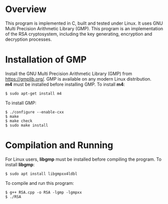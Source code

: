 # Overview
This program is implemented in C, built and tested under Linux. It uses GNU Multi Precision Arithmetic Library (GMP). This program is an implementation of the RSA cryptosystem, including the key generating, encryption and decryption processes.
# Installation of GMP
Install the GNU Multi Precision Arithmetic Library (GMP) from https://gmplib.org/. GMP is available on any modern Linux distribution.<br>
__m4__ must be installed before installing GMP. To install __m4__:
```
$ sudo apt-get install m4
```
To install GMP:
```
$ ./configure --enable-cxx
$ make
$ make check
$ sudo make install
```
# Compilation and Running
For Linux users, __libgmp__ must be installed before compiling the program. To install __libgmp__:
```
$ sudo apt install libgmpxx4ldbl
```
To compile and run this program:
```
$ g++ RSA.cpp -o RSA -lgmp -lgmpxx
$ ./RSA
```
